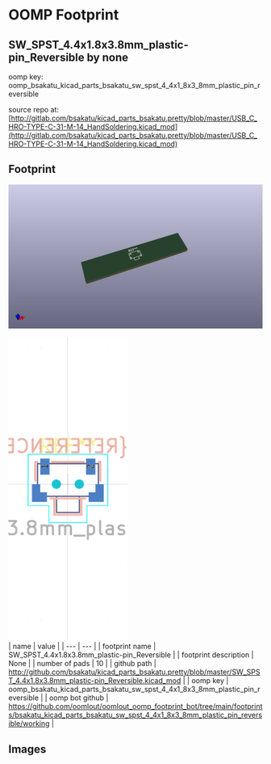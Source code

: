 # OOMP Footprint  
## SW_SPST_4.4x1.8x3.8mm_plastic-pin_Reversible  by none  
  
oomp key: oomp_bsakatu_kicad_parts_bsakatu_sw_spst_4_4x1_8x3_8mm_plastic_pin_reversible  
  
source repo at: [http://gitlab.com/bsakatu/kicad_parts_bsakatu.pretty/blob/master/USB_C_HRO-TYPE-C-31-M-14_HandSoldering.kicad_mod](http://gitlab.com/bsakatu/kicad_parts_bsakatu.pretty/blob/master/USB_C_HRO-TYPE-C-31-M-14_HandSoldering.kicad_mod)  
## Footprint  
  
[![working_kicad_pcb_3d.png](working_kicad_pcb_3d_600.png)](working_kicad_pcb_3d.png)  
  
[![working.png](working_600.png)](working.png)  
| name | value | 
| --- | --- | 
| footprint name | SW_SPST_4.4x1.8x3.8mm_plastic-pin_Reversible | 
| footprint description | None | 
| number of pads | 10 | 
| github path | http://github.com/bsakatu/kicad_parts_bsakatu.pretty/blob/master/SW_SPST_4.4x1.8x3.8mm_plastic-pin_Reversible.kicad_mod | 
| oomp key | oomp_bsakatu_kicad_parts_bsakatu_sw_spst_4_4x1_8x3_8mm_plastic_pin_reversible | 
| oomp bot github | https://github.com/oomlout/oomlout_oomp_footprint_bot/tree/main/footprints/bsakatu_kicad_parts_bsakatu_sw_spst_4_4x1_8x3_8mm_plastic_pin_reversible/working | 
## Images  
